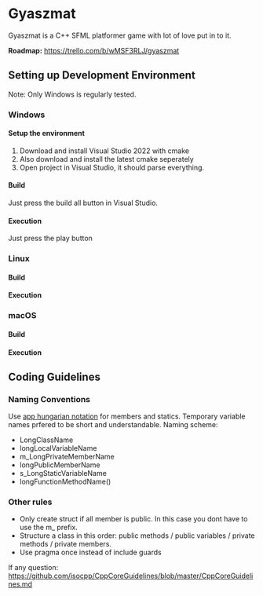 # Gyaszmat
Gyaszmat is a C++ SFML platformer game with lot of love put in to it.

**Roadmap:** https://trello.com/b/wMSF3RLJ/gyaszmat

## Setting up Development Environment

Note: Only Windows is regularly tested.

### Windows
#### Setup the environment
1. Download and install Visual Studio 2022 with cmake
2. Also download and install the latest cmake seperately
3. Open project in Visual Studio, it should parse everything.

#### Build
Just press the build all button in Visual Studio.

#### Execution
Just press the play button

### Linux
#### Build
#### Execution

### macOS
#### Build
#### Execution

## Coding Guidelines

### Naming Conventions
Use [app hungarian notation](https://stackoverflow.com/a/1229360/12531771) for members and statics. 
Temporary variable names prfered to be short and understandable.
Naming scheme:
 - LongClassName
 - longLocalVariableName
 - m_LongPrivateMemberName
 - longPublicMemberName
 - s_LongStaticVariableName
 - longFunctionMethodName()

### Other rules
- Only create struct if all member is public. In this case you dont have to use the m_ prefix.
- Structure a class in this order: public methods / public variables / private methods / private members.
- Use pragma once instead of include guards

If any question: https://github.com/isocpp/CppCoreGuidelines/blob/master/CppCoreGuidelines.md

